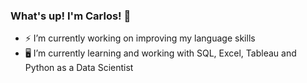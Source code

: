### What's up! I'm Carlos! 👋

- ⚡ I’m currently working on improving my language skills
- 🖥️ I’m currently learning and working with SQL, Excel, Tableau and Python as a Data Scientist
